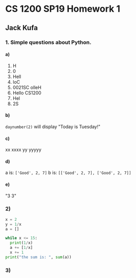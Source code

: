 # CS 1200 SP19 Homework 1
## Jack Kufa


### 1. Simple questions about Python.
#### a)
1. H
2. 0
3. Hell
4. loC
5. 0021SC olleH
6. Hello CS1200
7. Hel
8. 2S

#### b)
`daynumber(2)` will display "Today is Tuesday!"

#### c)
xx xxxx yy yyyyy

#### d)
a is:
`['Good', 2, 7]`
b is:
`[['Good', 2, 7], ['Good', 2, 7]]`

#### e)
"3 3"

### 2)
```python
x = 2
y = 1/x
a = []

while x <= 15:
  print(1/x)
  a += [1/x]
  x += 1
print("the sum is: ", sum(a))
```

### 3)